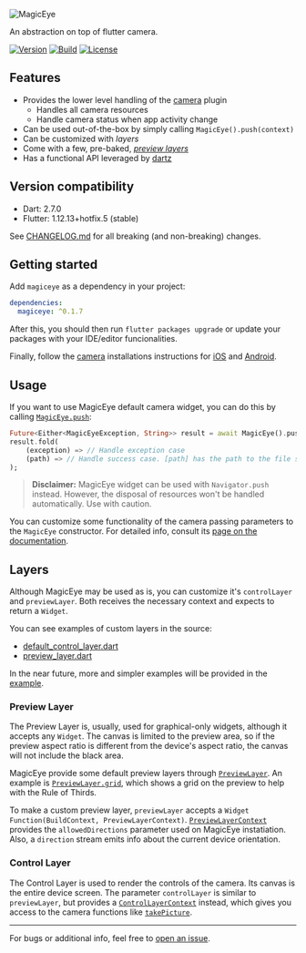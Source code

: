 ![MagicEye](https://raw.githubusercontent.com/mateusfccp/magiceye/master/doc/logo_title.png)

An abstraction on top of flutter camera.

[![Version](https://img.shields.io/pub/v/magiceye)](https://pub.dev/packages/magiceye)
[![Build](https://img.shields.io/github/workflow/status/mateusfccp/magiceye/Flutter)](https://github.com/mateusfccp/magiceye/actions?query=Flutter)
[![License](https://img.shields.io/github/license/mateusfccp/magiceye)](https://www.gnu.org/licenses/gpl-3.0.en.html)

## Features

- Provides the lower level handling of the [camera](https://pub.dev/packages/camera) plugin
  - Handles all camera resources
  - Handle camera status when app activity change
- Can be used out-of-the-box by simply calling `MagicEye().push(context)`
- Can be customized with *layers*
- Come with a few, pre-baked, [*preview layers*](https://pub.dev/documentation/magiceye/latest/magiceye/PreviewLayer-class.html)
- Has a functional API leveraged by [dartz](https://github.com/spebbe/dartz)


## Version compatibility

- Dart: 2.7.0
- Flutter: 1.12.13+hotfix.5 (stable)

See [CHANGELOG.md](https://github.com/mateusfccp/magiceye/blob/master/CHANGELOG.md) for all breaking (and non-breaking) changes.


## Getting started

Add `magiceye` as a dependency in your project:

```yaml
dependencies:
  magiceye: ^0.1.7
```

After this, you should then run `flutter packages upgrade` or update your packages with your IDE/editor funcionalities.

Finally, follow the [camera](https://pub.dev/packages/camera) installations instructions for [iOS](https://github.com/flutter/plugins/tree/master/packages/camera#ios) and [Android](https://github.com/flutter/plugins/tree/master/packages/camera#android).


## Usage

If you want to use MagicEye default camera widget, you can do this by calling [`MagicEye.push`](https://pub.dev/documentation/magiceye/latest/magiceye/MagicEye/push.html):

```dart
Future<Either<MagicEyeException, String>> result = await MagicEye().push(context);
result.fold(
    (exception) => // Handle exception case
    (path) => // Handle success case. [path] has the path to the file saved
);
```

> **Disclaimer:** MagicEye widget can be used with `Navigator.push` instead. However, the disposal of resources won't be handled automatically. Use with caution.

You can customize some functionality of the camera passing parameters to the `MagicEye` constructor. For detailed info, consult its [page on the documentation](https://pub.dev/documentation/magiceye/latest/magiceye/MagicEye-class.html).


## Layers

Although MagicEye may be used as is, you can customize it's `controlLayer` and `previewLayer`. Both receives the necessary context and expects to return a `Widget`.

You can see examples of custom layers in the source:

- [default_control_layer.dart](https://github.com/mateusfccp/magiceye/blob/master/lib/src/layers/default_camera_control_layer.dart)
- [preview_layer.dart](https://github.com/mateusfccp/magiceye/blob/master/lib/src/layers/preview_layer.dart)

In the near future, more and simpler examples will be provided in the [example](https://github.com/mateusfccp/magiceye/tree/master/example).

### Preview Layer

The Preview Layer is, usually, used for graphical-only widgets, although it accepts any `Widget`. The canvas is limited to the preview area, so if the preview aspect ratio is different from the device's aspect ratio, the canvas will not include the black area.

MagicEye provide some default preview layers through [`PreviewLayer`](https://pub.dev/documentation/magiceye/latest/magiceye/PreviewLayer-class.html). An example is [`PreviewLayer.grid`](https://pub.dev/documentation/magiceye/latest/magiceye/PreviewLayer/grid.html), which shows a grid on the preview to help with the Rule of Thirds.

To make a custom preview layer, `previewLayer`  accepts a `Widget Function(BuildContext, PreviewLayerContext)`. [`PreviewLayerContext`](https://pub.dev/documentation/magiceye/latest/magiceye/PreviewLayerContext-class.html) provides the `allowedDirections` parameter used on MagicEye instatiation. Also, a `direction`  stream emits info about the current device orientation.

### Control Layer

The Control Layer is used to render the controls of the camera. Its canvas is the entire device screen. The parameter `controlLayer` is similar to `previewLayer`, but provides a [`ControlLayerContext`](https://pub.dev/documentation/magiceye/latest/magiceye/ControlLayerContext-class.html) instead, which gives you access to the camera functions like [`takePicture`](https://pub.dev/documentation/magiceye/latest/magiceye/ControlLayerContext/takePicture.html).

<hr/>

For bugs or additional info, feel free to [open an issue](https://github.com/mateusfccp/magiceye/issues/new).
